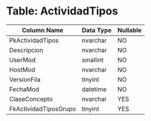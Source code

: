 # Table: ActividadTipos

| Column Name | Data Type | Nullable |
|-------------|-----------|----------|
| PkActividadTipos | nvarchar | NO |
| Descripcion | nvarchar | NO |
| UserMod | smallint | NO |
| HostMod | nvarchar | NO |
| VersionFila | tinyint | NO |
| FechaMod | datetime | NO |
| ClaseConcepto | nvarchar | YES |
| FkActividadTiposGrupo | tinyint | YES |
